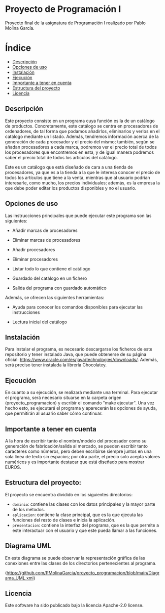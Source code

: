 # Proyecto de Programación I

Proyecto final de la asignatura de Programación I realizado por Pablo Molina García.

# Índice

- [Descripción](#descripción)
- [Opciones de uso](#opciones-de-uso)
- [Instalación](#instalación)
- [Ejecución](#ejecución)
- [Importante a tener en cuenta](#importante-a-tener-en-cuenta)
- [Estructura del proyecto](#estructura-del-proyecto)
- [Licencia](#licencia)

## Descripción

Este proyecto consiste en un programa cuya función es la de un catálogo de productos. Concretamente, este catálogo se centra en procesadores de ordenadores, de tal forma que podamos añadirlos, eliminarlos y verlos en el catálogo mediante un listado. Además, tendremos información acerca de la generación de cada procesador y el precio del mismo; también, según se añadan procesadores a cada marca, podremos ver el precio total de todos los procesadores que encontremos en esta, y de igual manera podremos saber el precio total de todos los artículos del catálogo.

Este es un catálogo que está diseñado de cara a una tienda de procesadores, ya que es a la tienda a la que le interesa conocer el precio de todos los artículos que tiene a la venta, mientras que al usuario podrían interesarle, como mucho, los precios individuales; además, es la empresa la que debe poder editar los productos disponibles y no el usuario.

## Opciones de uso

Las instrucciones principales que puede ejecutar este programa son las siguientes:

- Añadir marcas de procesadores

- Eliminar marcas de procesadores

- Añadir procesadores 

- Eliminar procesadores

- Listar todo lo que contiene el catálogo

- Guardado del catálogo en un fichero

- Salida del programa con guardado automático

Además, se ofrecen las siguientes herramientas:

- Ayuda para conocer los comandos disponibles para ejecutar las instrucciones

- Lectura inicial del catálogo

## Instalación

Para instalar el programa, es necesario descargarse los ficheros de este repositorio y tener instalado Java, que puede obtenerse de su página oficial: https://www.oracle.com/es/java/technologies/downloads/. Además, será preciso tener instalada la librería Chocolatey.

## Ejecución

En cuanto a su ejecución, se realizará mediante una terminal. Para ejecutar el programa, será necesario situarse en la carpeta origen (proyecto_programacion) y escribir el comando "make ejecutar". Una vez hecho esto, se ejecutará el programa y aparecerán las opciones de ayuda, que permitirán al usuario saber cómo continuar.

## Importante a tener en cuenta

A la hora de escribir tanto el nombre/modelo del procesador como su generación de fabricación/salida al mercado, se pueden escribir tanto caracteres como números, pero deben escribirse siempre juntos en una sola línea de texto sin espacios; por otra parte, el precio solo acepta valores numéricos y es importante destacar que está diseñado para mostrar EUROS.

## Estructura del proyecto:

El proyecto se encuentra dividido en los siguientes directorios:

- `dominio`: contiene las clases con los datos principales y la mayor parte de los métodos.
- `aplicacion`: contiene la clase principal, que es la que ejecuta las funciones del resto de clases e inicia la aplicación.
- `presentacion`: contiene la interfaz del programa, que es la que permite a este interactuar con el usuario y que este pueda llamar a las funciones.

## Diagrama UML

En este diagrama se puede observar la representación gráfica de las conexiones entre las clases de los directorios pertenecientes al programa.

(https://github.com/PMolinaGarcia/proyecto_programacion/blob/main/Diagrama_UML.xmi)

## Licencia

Este software ha sido publicado bajo la licencia Apache-2.0 license.

